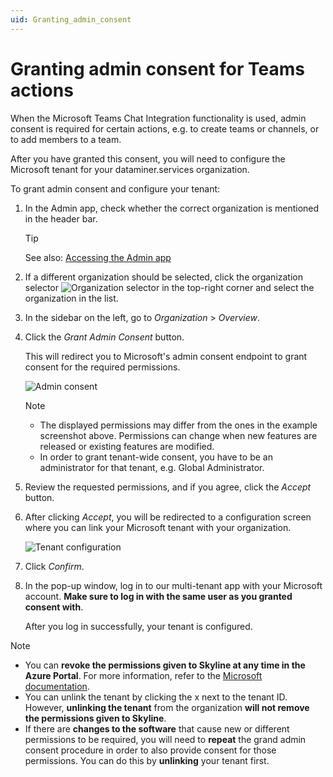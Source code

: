 ```yaml
---
uid: Granting_admin_consent
---
```


# Granting admin consent for Teams actions

When the Microsoft Teams Chat Integration functionality is used, admin consent is required for certain actions, e.g. to create teams or channels, or to add members to a team.

After you have granted this consent, you will need to configure the Microsoft tenant for your dataminer.services organization.

To grant admin consent and configure your tenant:

1. In the Admin app, check whether the correct organization is mentioned in the header bar.

   > [!TIP]
   > See also: [Accessing the Admin app](xref:Accessing_the_Admin_app)

1. If a different organization should be selected, click the organization selector ![Organization selector](~/user-guide/images/Cloud_Admin_Selector_icon.png) in the top-right corner and select the organization in the list.

1. In the sidebar on the left, go to *Organization* > *Overview*.

1. Click the *Grant Admin Consent* button.

   This will redirect you to Microsoft's admin consent endpoint to grant consent for the required permissions.

   ![Admin consent](~/user-guide/images/CloudAdmin_Admin_Consent.png)

   > [!NOTE]
   >
   > - The displayed permissions may differ from the ones in the example screenshot above. Permissions can change when new features are released or existing features are modified.
   > - In order to grant tenant-wide consent, you have to be an administrator for that tenant, e.g. Global Administrator.

1. Review the requested permissions, and if you agree, click the *Accept* button.

1. After clicking *Accept*, you will be redirected to a configuration screen where you can link your Microsoft tenant with your organization.

   ![Tenant configuration](~/user-guide/images/CloudAdmin_Tenant_Configuration.png)

1. Click *Confirm*.

1. In the pop-up window, log in to our multi-tenant app with your Microsoft account. **Make sure to log in with the same user as you granted consent with**.

   After you log in successfully, your tenant is configured.

> [!NOTE]
>
> - You can **revoke the permissions given to Skyline at any time in the Azure Portal**. For more information, refer to the [Microsoft documentation](https://docs.microsoft.com/en-us/azure/active-directory/manage-apps/manage-application-permissions?pivots=portal).
> - You can unlink the tenant by clicking the x next to the tenant ID. However, **unlinking the tenant** from the organization **will not remove the permissions given to Skyline**.
> - If there are **changes to the software** that cause new or different permissions to be required, you will need to **repeat** the grand admin consent procedure in order to also provide consent for those permissions. You can do this by **unlinking** your tenant first.
